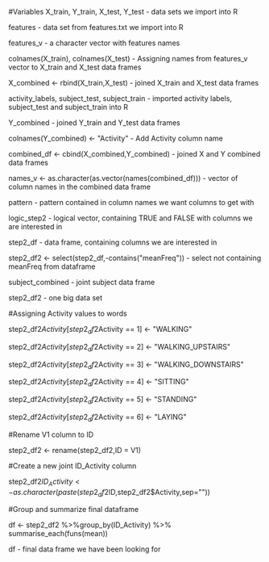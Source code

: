 #Variables
X_train, Y_train, X_test, Y_test - data sets we import into R

features - data set from features.txt we import into R

features_v - a character vector with features names

colnames(X_train), colnames(X_test) - Assigning names from features_v vector to X_train and X_test data frames

X_combined <- rbind(X_train,X_test) - joined X_train and X_test data frames

activity_labels, subject_test, subject_train - imported activity labels, subject_test and subject_train into R

Y_combined - joined Y_train and Y_test data frames

colnames(Y_combined) <- "Activity" - Add Activity column name

combined_df <- cbind(X_combined,Y_combined) - joined X and Y combined data frames

names_v <- as.character(as.vector(names(combined_df))) - vector of column names in the combined data frame

pattern - pattern contained in column names we want columns to get with

logic_step2 - logical vector, containing TRUE and FALSE with columns we are interested in

step2_df - data frame, containing columns we are interested in

step2_df2 <- select(step2_df,-contains("meanFreq")) - select not containing meanFreq from dataframe

subject_combined - joint subject data frame

step2_df2 - one big data set


#Assigning Activity values to words

step2_df2$Activity[step2_df2$Activity == 1] <- "WALKING"

step2_df2$Activity[step2_df2$Activity == 2] <- "WALKING_UPSTAIRS"

step2_df2$Activity[step2_df2$Activity == 3] <- "WALKING_DOWNSTAIRS"

step2_df2$Activity[step2_df2$Activity == 4] <- "SITTING"

step2_df2$Activity[step2_df2$Activity == 5] <- "STANDING"

step2_df2$Activity[step2_df2$Activity == 6] <- "LAYING"


#Rename V1 column to ID

step2_df2 <- rename(step2_df2,ID = V1)

#Create a new joint ID_Activity column

step2_df2$ID_Activity <- as.character(paste(step2_df2$ID,step2_df2$Activity,sep=""))

#Group and summarize final dataframe

df <- step2_df2 %>%group_by(ID_Activity) %>% summarise_each(funs(mean))

df - final data frame we have been looking for
